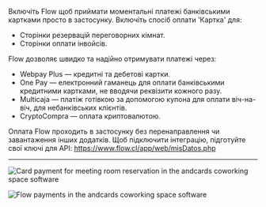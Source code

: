 Включіть Flow щоб приймати моментальні платежі банківськими картками просто в застосунку. Включіть спосіб оплати 'Картка' для:

- Сторінки резервацій переговорних кімнат.
- Сторінки оплати інвойсів.

Flow дозволяє швидко та надійно отримувати платежі через:

- Webpay Plus — кредитні та дебетові картки.
- One Pay — електронний гаманець для оплати банківськими кредитними картками, не вводячи реквізити кожного разу.
- Multicaja — платіж готівкою за допомогою купона для оплати віч-на-віч, для небанківських клієнтів.
- CryptoCompra — оплата криптовалютою.

Оплата Flow проходить в застосунку без перенаправлення чи завантаження інших додатків. Щоб підключити інтеграцію, підготуйте свої ключі для API: https://www.flow.cl/app/web/misDatos.php

---

![Card payment for meeting room reservation in the andcards coworking space software](https://d7ccq1i35b0cj.cloudfront.net/andcards-bookings-create-payment-methods-card-light-en-1920-1200.png)

![Flow payments in the andcards coworking space software](https://d7ccq1i35b0cj.cloudfront.net/andcards-bookings-create-pay-with-stripe-light-en-1920-1200.png)
